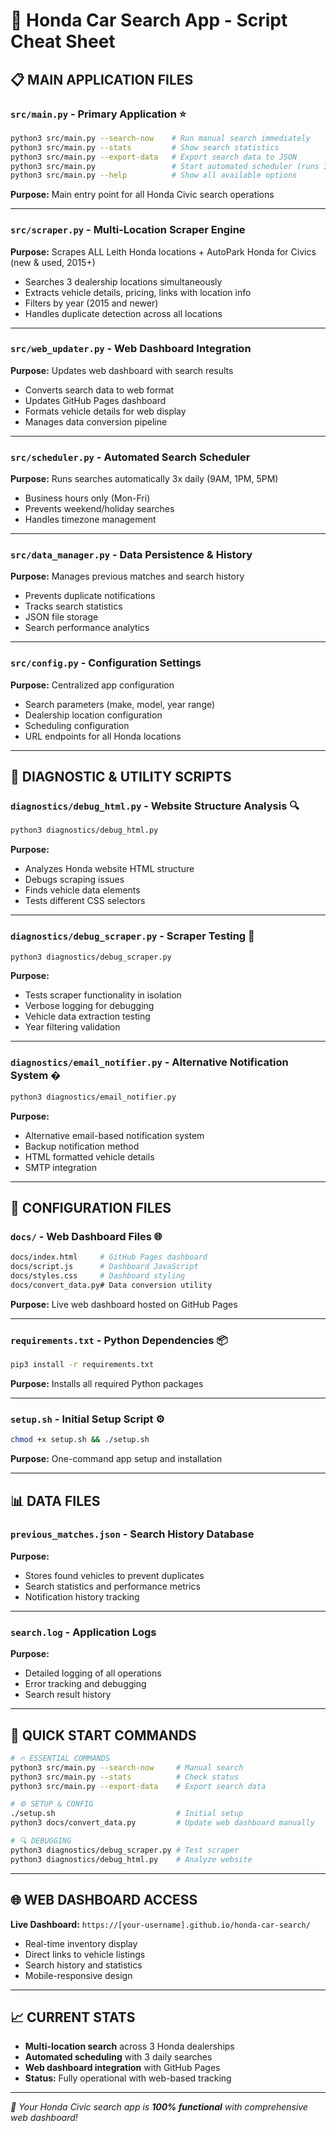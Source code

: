 # 🚗 Honda Car Search App - Script Cheat Sheet

## 📋 **MAIN APPLICATION FILES**

### `src/main.py` - **Primary Application** ⭐
```bash
python3 src/main.py --search-now    # Run manual search immediately  
python3 src/main.py --stats         # Show search statistics
python3 src/main.py --export-data   # Export search data to JSON
python3 src/main.py                 # Start automated scheduler (runs 3x daily)
python3 src/main.py --help          # Show all available options
```
**Purpose:** Main entry point for all Honda Civic search operations

---

### `src/scraper.py` - **Multi-Location Scraper Engine**
**Purpose:** Scrapes ALL Leith Honda locations + AutoPark Honda for Civics (new & used, 2015+)
- Searches 3 dealership locations simultaneously
- Extracts vehicle details, pricing, links with location info
- Filters by year (2015 and newer)
- Handles duplicate detection across all locations

---

### `src/web_updater.py` - **Web Dashboard Integration**  
**Purpose:** Updates web dashboard with search results
- Converts search data to web format
- Updates GitHub Pages dashboard
- Formats vehicle details for web display
- Manages data conversion pipeline

---

### `src/scheduler.py` - **Automated Search Scheduler**
**Purpose:** Runs searches automatically 3x daily (9AM, 1PM, 5PM)
- Business hours only (Mon-Fri)
- Prevents weekend/holiday searches
- Handles timezone management

---

### `src/data_manager.py` - **Data Persistence & History**
**Purpose:** Manages previous matches and search history
- Prevents duplicate notifications
- Tracks search statistics  
- JSON file storage
- Search performance analytics

---

### `src/config.py` - **Configuration Settings**
**Purpose:** Centralized app configuration
- Search parameters (make, model, year range)
- Dealership location configuration
- Scheduling configuration  
- URL endpoints for all Honda locations

---

## 🔧 **DIAGNOSTIC & UTILITY SCRIPTS**

### `diagnostics/debug_html.py` - **Website Structure Analysis** 🔍
```bash
python3 diagnostics/debug_html.py
```
**Purpose:** 
- Analyzes Honda website HTML structure
- Debugs scraping issues
- Finds vehicle data elements
- Tests different CSS selectors

---

### `diagnostics/debug_scraper.py` - **Scraper Testing** 🐛
```bash
python3 diagnostics/debug_scraper.py
```
**Purpose:** 
- Tests scraper functionality in isolation
- Verbose logging for debugging
- Vehicle data extraction testing
- Year filtering validation

---

### `diagnostics/email_notifier.py` - **Alternative Notification System** �
```bash
python3 diagnostics/email_notifier.py
```
**Purpose:** 
- Alternative email-based notification system
- Backup notification method
- HTML formatted vehicle details
- SMTP integration

---

## 📁 **CONFIGURATION FILES**

### `docs/` - **Web Dashboard Files** 🌐
```bash
docs/index.html     # GitHub Pages dashboard
docs/script.js      # Dashboard JavaScript  
docs/styles.css     # Dashboard styling
docs/convert_data.py# Data conversion utility
```
**Purpose:** Live web dashboard hosted on GitHub Pages

---

### `requirements.txt` - **Python Dependencies** 📦
```bash
pip3 install -r requirements.txt
```
**Purpose:** Installs all required Python packages

---

### `setup.sh` - **Initial Setup Script** ⚙️
```bash
chmod +x setup.sh && ./setup.sh
```
**Purpose:** One-command app setup and installation

---

## 📊 **DATA FILES**

### `previous_matches.json` - **Search History Database**
**Purpose:** 
- Stores found vehicles to prevent duplicates
- Search statistics and performance metrics
- Notification history tracking

---

### `search.log` - **Application Logs**
**Purpose:** 
- Detailed logging of all operations
- Error tracking and debugging
- Search result history

---

## 🚀 **QUICK START COMMANDS**

```bash
# 🔥 ESSENTIAL COMMANDS
python3 src/main.py --search-now     # Manual search
python3 src/main.py --stats          # Check status
python3 src/main.py --export-data    # Export search data

# ⚙️ SETUP & CONFIG  
./setup.sh                           # Initial setup
python3 docs/convert_data.py         # Update web dashboard manually

# 🔍 DEBUGGING
python3 diagnostics/debug_scraper.py # Test scraper
python3 diagnostics/debug_html.py    # Analyze website
```

---

## 🌐 **WEB DASHBOARD ACCESS**

**Live Dashboard:** `https://[your-username].github.io/honda-car-search/`
- Real-time inventory display
- Direct links to vehicle listings
- Search history and statistics
- Mobile-responsive design

---

## 📈 **CURRENT STATS**
- **Multi-location search** across 3 Honda dealerships
- **Automated scheduling** with 3 daily searches  
- **Web dashboard integration** with GitHub Pages
- **Status:** Fully operational with web-based tracking

---

*🎯 Your Honda Civic search app is **100% functional** with comprehensive web dashboard!*